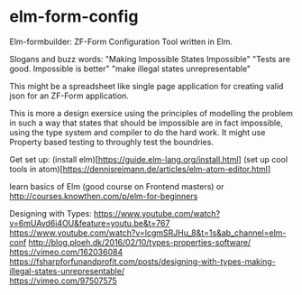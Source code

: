 # elm-form-config

Elm-formbuilder:  ZF-Form Configuration Tool written in Elm. 

Slogans and buzz words:
"Making Impossible States Impossible" 
"Tests are good. Impossible is better" 
"make illegal states unrepresentable"	


This might be a spreadsheet like single page application for creating valid json for an ZF-Form application. 

This is more a design exersice using the principles of modelling the problem in such a way that states that should be impossible are in fact impossible, using the type system and compiler to do the hard work. 
It might use Property based testing to throughly test the boundries. 
 
 Get set up:
 (install elm)[https://guide.elm-lang.org/install.html]
 (set up cool tools in atom)[https://dennisreimann.de/articles/elm-atom-editor.html]
 
 learn basics of Elm (good course on Frontend masters) or http://courses.knowthen.com/p/elm-for-beginners 
 
 Designing with Types:
 https://www.youtube.com/watch?v=6mUAvd6i4OU&feature=youtu.be&t=767 
 https://www.youtube.com/watch?v=IcgmSRJHu_8&t=1s&ab_channel=elm-conf 
 http://blog.ploeh.dk/2016/02/10/types-properties-software/ 
 https://vimeo.com/162036084 
 https://fsharpforfunandprofit.com/posts/designing-with-types-making-illegal-states-unrepresentable/  
 https://vimeo.com/97507575
